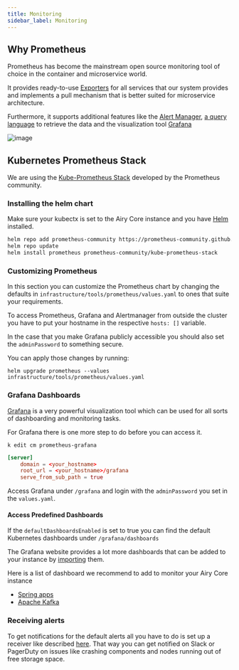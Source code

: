 ```yaml
---
title: Monitoring
sidebar_label: Monitoring
---
```


## Why Prometheus

Prometheus has become the mainstream open source monitoring tool of choice in
the container and microservice world.

It provides ready-to-use
[Exporters](https://prometheus.io/docs/instrumenting/exporters/)
for all services that our system provides and implements a pull mechanism that
is better suited for microservice architecture.

Furthermore, it supports additional features like the [Alert
Manager](https://prometheus.io/docs/alerting/latest/alertmanager/),
[a query
language](https://prometheus.io/docs/prometheus/latest/querying/basics/) to
retrieve the data and the visualization tool
[Grafana](https://prometheus.io/docs/visualization/grafana/)

![image](https://user-images.githubusercontent.com/54705263/111768039-b2772200-88a7-11eb-9635-020895eb0c72.png)

## Kubernetes Prometheus Stack

We are using the [Kube-Prometheus
Stack](https://github.com/prometheus-operator/kube-prometheus) developed by the
Prometheus community.

### Installing the helm chart

Make sure your kubectx is set to the Airy Core instance and you have [Helm](https://helm.sh/) installed.

```bash
helm repo add prometheus-community https://prometheus-community.github.io/helm-charts
helm repo update
helm install prometheus prometheus-community/kube-prometheus-stack
```

### Customizing Prometheus

In this section you can customize the Prometheus chart by changing the defaults
in `infrastructure/tools/prometheus/values.yaml` to ones that suite your
requirements.

To access Prometheus, Grafana and Alertmanager from outside the cluster you have
to put your hostname in the respective `hosts: []` variable.

In the case that you make Grafana publicly accessible you should also set the
`adminPassword` to something secure.

You can apply those changes by running:

`helm upgrade prometheus --values infrastructure/tools/prometheus/values.yaml`

### Grafana Dashboards

[Grafana](https://grafana.com/) is a very powerful visualization tool which can
be used for all sorts of dashboarding and monitoring tasks.

For Grafana there is one more step to do before you can access it.

`k edit cm prometheus-grafana`

```toml
[server]
    domain = <your_hostname>
    root_url = <your_hostname>/grafana
    serve_from_sub_path = true
```

Access Grafana under `/grafana` and login with the `adminPassword` you set in
the `values.yaml`.

#### Access Predefined Dashboards

If the `defaultDashboardsEnabled` is set to true you can find the default
Kubernetes dashboards under `/grafana/dashboards`

The Grafana website provides a lot more dashboards that can be added to your
instance by
[importing](https://grafana.com/docs/grafana/latest/dashboards/export-import/#import-dashboard)
them.

Here is a list of dashboard we recommend to add to monitor your Airy Core
instance

- [Spring apps](https://grafana.com/grafana/dashboards/12464)
- [Apache Kafka](https://grafana.com/grafana/dashboards/7589)

### Receiving alerts

To get notifications for the default alerts all you have to do is set up a
receiver like described
[here](https://grafana.com/docs/grafana/latest/dashboards/export-import/#import-dashboard).
That way you can get notified on Slack or PagerDuty on issues like crashing
components and nodes running out of free storage space.
